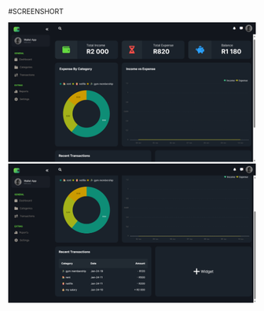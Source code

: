 #SCREENSHORT

![screenshot2](https://raw.githubusercontent.com/mthunzigcwensa/eWallet-online-expense-tracking-app-/main/Screenshot%202024-01-10%20025531.png)
![screenshot2](https://raw.githubusercontent.com/mthunzigcwensa/eWallet-online-expense-tracking-app-/main/Screenshot%202024-01-10%20025659.png)


